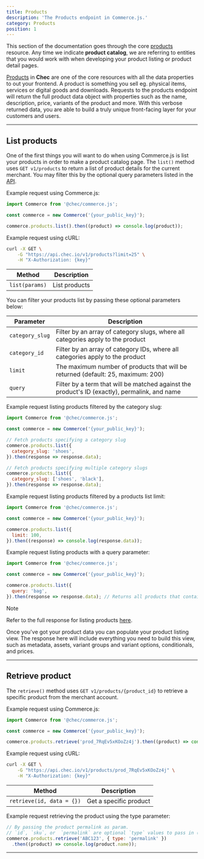 ```yaml
---
title: Products
description: 'The Products endpoint in Commerce.js.'
category: Products
position: 1
---
```


This section of the documentation goes through the core [products](#list-products) resource. Any time we indicate
**product catalog**, we are referring to entities that you would work with when developing your product listing or
product detail pages.

[Products](/docs/api/?shell#products) in **Chec** are one of the core resources with all the data properties to out your
frontend. A product is something you sell eg. physical items, services or digital goods and downloads. Requests to the
products endpoint will return the full product data object with properties such as the name, description, price,
variants of the product and more. With this verbose returned data, you are able to build a truly unique front-facing
layer for your customers and users.

---

## List products

One of the first things you will want to do when using Commerce.js is list your products in order to make a product
catalog page. The `list()` method uses `GET v1/products` to return a list of product details for the current merchant.
You may filter this by the optional query parameters listed in the [API](/docs/api/?shell#list-all-products).

Example request using Commerce.js:

```js
import Commerce from '@chec/commerce.js';

const commerce = new Commerce('{your_public_key}');

commerce.products.list().then((product) => console.log(product));
```

Example request using cURL:

```bash
curl -X GET \
    -G "https://api.chec.io/v1/products?limit=25" \
    -H "X-Authorization: {key}"
```

| Method | Description |
| -------------------- | ----------- |
| `list(params)`       | List products |

You can filter your products list by passing these optional parameters below:

| Parameter | Description |
| -------------------- | ----------- |
| `category_slug` | Filter by an array of category slugs, where all categories apply to the product |
| `category_id` | Filter by an array of category IDs, where all categories apply to the product |
| `limit` | The maximum number of products that will be returned (default: 25, maximum: 200) |
| `query` | Filter by a term that will be matched against the product's ID (exactly), permalink, and name |


Example request listing products filtered by the category slug:

```js
import Commerce from '@chec/commerce.js';

const commerce = new Commerce('{your_public_key}');

// Fetch products specifying a category slug
commerce.products.list({
  category_slug: 'shoes',
}).then(response => response.data);

// Fetch products specifying multiple category slugs
commerce.products.list({
  category_slug: ['shoes', 'black'],
}).then(response => response.data);
```

Example request listing products filtered by a products list limit:

```js
import Commerce from '@chec/commerce.js';

const commerce = new Commerce('{your_public_key}');

commerce.products.list({
  limit: 100,
}).then((response) => console.log(response.data));
```

Example request listing products with a query parameter:

```js
import Commerce from '@chec/commerce.js';

const commerce = new Commerce('{your_public_key}');

commerce.products.list({
  query: 'bag',
}).then(response => response.data); // Returns all products that contains the string in either the product name or permalink
```

<div class="highlight highlight--note">
    <span>Note</span>
    <p>Refer to the full response for listing products <a href="/docs/api/?shell#products">here</a>.</p>
</div>

Once you've got your product data you can populate your product listing view. The response here will include everything
you need to build this view, such as metadata, assets, variant groups and variant options, conditionals, and prices.

---

## Retrieve product

The `retrieve()` method uses `GET v1/products/{product_id}` to retrieve a specific product from the merchant account.

Example request using Commerce.js:

```js
import Commerce from '@chec/commerce.js';

const commerce = new Commerce('{your_public_key}');

commerce.products.retrieve('prod_7RqEv5xKOoZz4j').then((product) => console.log(product.name));
```

Example request using cURL:

```bash
curl -X GET \
    -G "https://api.chec.io/v1/products/prod_7RqEv5xKOoZz4j" \
    -H "X-Authorization: {key}"
```

| Method | Description |
| -------------------- | ----------- |
| `retrieve(id, data = {})`  | Get a specific product |

Example request retrieving the product using the type parameter:

```js
// By passing the product permalink as param.
// `id`, `sku`, or  `permalink` are optional `type` values to pass in (default is `id`).
commerce.products.retrieve('ABC123', { type: 'permalink' })
  .then((product) => console.log(product.name));
```

---
